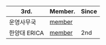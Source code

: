 | 3rd. |  Member. |  Since  |
|---------------|-----|--------|
| 운영사무국 | [member](/3rd/centralOperationTeam.md)  | |
| 한양대 ERICA | [member](/3rd/hanyangUnivErica.md) | 2nd |  